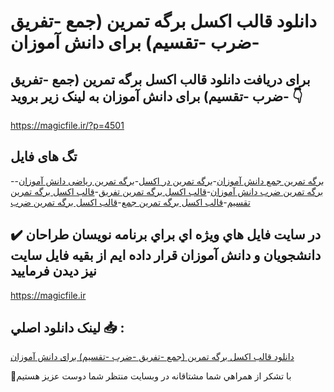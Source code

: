# دانلود قالب اکسل برگه تمرین (جمع -تفریق -ضرب -تقسیم) برای دانش آموزان

## برای دریافت دانلود قالب اکسل برگه تمرین (جمع -تفریق -ضرب -تقسیم) برای دانش آموزان به لینک زیر بروید 👇

https://magicfile.ir/?p=4501

## تگ های فایل

-[برگه تمرین جمع دانش آموزان](https://magicfile.ir/product/%d9%82%d8%a7%d9%84%d8%a8-%d8%a7%da%a9%d8%b3%d9%84-%d8%a8%d8%b1%da%af%d9%87-%d8%aa%d9%85%d8%b1%db%8c%d9%86-%d8%ac%d9%85%d8%b9-%d8%aa%d9%81%d8%b1%db%8c%d9%82-%d8%b6%d8%b1%d8%a8-%d8%aa%d9%82%d8%b3%db%8c%d9%85-%d8%a8%d8%b1%d8%a7%db%8c-%d8%af%d8%a7%d9%86%d8%b4-%d8%a2%d9%85%d9%88%d8%b2%d8%a7%d9%86/)-[برگه تمرین در اکسل](https://magicfile.ir/product/%d9%82%d8%a7%d9%84%d8%a8-%d8%a7%da%a9%d8%b3%d9%84-%d8%a8%d8%b1%da%af%d9%87-%d8%aa%d9%85%d8%b1%db%8c%d9%86-%d8%ac%d9%85%d8%b9-%d8%aa%d9%81%d8%b1%db%8c%d9%82-%d8%b6%d8%b1%d8%a8-%d8%aa%d9%82%d8%b3%db%8c%d9%85-%d8%a8%d8%b1%d8%a7%db%8c-%d8%af%d8%a7%d9%86%d8%b4-%d8%a2%d9%85%d9%88%d8%b2%d8%a7%d9%86/)-[برگه تمرین ریاضی دانش آموزان](https://magicfile.ir/product/%d9%82%d8%a7%d9%84%d8%a8-%d8%a7%da%a9%d8%b3%d9%84-%d8%a8%d8%b1%da%af%d9%87-%d8%aa%d9%85%d8%b1%db%8c%d9%86-%d8%ac%d9%85%d8%b9-%d8%aa%d9%81%d8%b1%db%8c%d9%82-%d8%b6%d8%b1%d8%a8-%d8%aa%d9%82%d8%b3%db%8c%d9%85-%d8%a8%d8%b1%d8%a7%db%8c-%d8%af%d8%a7%d9%86%d8%b4-%d8%a2%d9%85%d9%88%d8%b2%d8%a7%d9%86/)-[برگه تمرین ضرب دانش آموزان](https://magicfile.ir/product/%d9%82%d8%a7%d9%84%d8%a8-%d8%a7%da%a9%d8%b3%d9%84-%d8%a8%d8%b1%da%af%d9%87-%d8%aa%d9%85%d8%b1%db%8c%d9%86-%d8%ac%d9%85%d8%b9-%d8%aa%d9%81%d8%b1%db%8c%d9%82-%d8%b6%d8%b1%d8%a8-%d8%aa%d9%82%d8%b3%db%8c%d9%85-%d8%a8%d8%b1%d8%a7%db%8c-%d8%af%d8%a7%d9%86%d8%b4-%d8%a2%d9%85%d9%88%d8%b2%d8%a7%d9%86/)-[قالب اکسل برگه تمرین تفریق](https://magicfile.ir/product/%d9%82%d8%a7%d9%84%d8%a8-%d8%a7%da%a9%d8%b3%d9%84-%d8%a8%d8%b1%da%af%d9%87-%d8%aa%d9%85%d8%b1%db%8c%d9%86-%d8%ac%d9%85%d8%b9-%d8%aa%d9%81%d8%b1%db%8c%d9%82-%d8%b6%d8%b1%d8%a8-%d8%aa%d9%82%d8%b3%db%8c%d9%85-%d8%a8%d8%b1%d8%a7%db%8c-%d8%af%d8%a7%d9%86%d8%b4-%d8%a2%d9%85%d9%88%d8%b2%d8%a7%d9%86/)-[قالب اکسل برگه تمرین تقسیم](https://magicfile.ir/product/%d9%82%d8%a7%d9%84%d8%a8-%d8%a7%da%a9%d8%b3%d9%84-%d8%a8%d8%b1%da%af%d9%87-%d8%aa%d9%85%d8%b1%db%8c%d9%86-%d8%ac%d9%85%d8%b9-%d8%aa%d9%81%d8%b1%db%8c%d9%82-%d8%b6%d8%b1%d8%a8-%d8%aa%d9%82%d8%b3%db%8c%d9%85-%d8%a8%d8%b1%d8%a7%db%8c-%d8%af%d8%a7%d9%86%d8%b4-%d8%a2%d9%85%d9%88%d8%b2%d8%a7%d9%86/)-[قالب اکسل برگه تمرین جمع](https://magicfile.ir/product/%d9%82%d8%a7%d9%84%d8%a8-%d8%a7%da%a9%d8%b3%d9%84-%d8%a8%d8%b1%da%af%d9%87-%d8%aa%d9%85%d8%b1%db%8c%d9%86-%d8%ac%d9%85%d8%b9-%d8%aa%d9%81%d8%b1%db%8c%d9%82-%d8%b6%d8%b1%d8%a8-%d8%aa%d9%82%d8%b3%db%8c%d9%85-%d8%a8%d8%b1%d8%a7%db%8c-%d8%af%d8%a7%d9%86%d8%b4-%d8%a2%d9%85%d9%88%d8%b2%d8%a7%d9%86/)-[قالب اکسل برگه تمرین ضرب](https://magicfile.ir/product/%d9%82%d8%a7%d9%84%d8%a8-%d8%a7%da%a9%d8%b3%d9%84-%d8%a8%d8%b1%da%af%d9%87-%d8%aa%d9%85%d8%b1%db%8c%d9%86-%d8%ac%d9%85%d8%b9-%d8%aa%d9%81%d8%b1%db%8c%d9%82-%d8%b6%d8%b1%d8%a8-%d8%aa%d9%82%d8%b3%db%8c%d9%85-%d8%a8%d8%b1%d8%a7%db%8c-%d8%af%d8%a7%d9%86%d8%b4-%d8%a2%d9%85%d9%88%d8%b2%d8%a7%d9%86/)

## ✔️ در سايت فايل هاي ويژه اي براي برنامه نويسان طراحان دانشجويان و دانش آموزان قرار داده ايم از بقيه فايل سايت نيز ديدن فرماييد

https://magicfile.ir


## لينک دانلود اصلي 📥 :

[دانلود قالب اکسل برگه تمرین (جمع -تفریق -ضرب -تقسیم) برای دانش آموزان](https://magicfile.ir/product/%d9%82%d8%a7%d9%84%d8%a8-%d8%a7%da%a9%d8%b3%d9%84-%d8%a8%d8%b1%da%af%d9%87-%d8%aa%d9%85%d8%b1%db%8c%d9%86-%d8%ac%d9%85%d8%b9-%d8%aa%d9%81%d8%b1%db%8c%d9%82-%d8%b6%d8%b1%d8%a8-%d8%aa%d9%82%d8%b3%db%8c%d9%85-%d8%a8%d8%b1%d8%a7%db%8c-%d8%af%d8%a7%d9%86%d8%b4-%d8%a2%d9%85%d9%88%d8%b2%d8%a7%d9%86/) 


🙏با تشکر از همراهي شما مشتاقانه در وبسایت منتظر شما دوست عزیز هستیم

